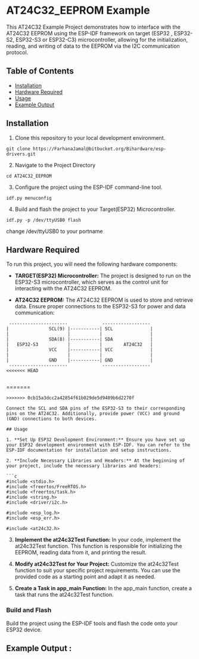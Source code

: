 # AT24C32_EEPROM Example

This AT24C32 Example Project demonstrates how to interface with the AT24C32 EEPROM using the ESP-IDF framework on target (ESP32 , ESP32-S2, ESP32-S3 or ESP32-C3) microcontroller, allowing for the initialization, reading, and writing of data to the EEPROM via the I2C communication protocol.

## Table of Contents

- [Installation](#installation)
- [Hardware Required](#hardware-required)
- [Usage](#usage)
- [Example Output](#example-output)

## Installation 

1. Clone this repository to your local development environment.

```
git clone https://FarhanaJamal@bitbucket.org/Bihardware/esp-drivers.git 
```
2. Navigate to the Project Directory
```
cd AT24C32_EEPROM
```
3. Configure the project using the ESP-IDF command-line tool.
```
idf.py menuconfig
```
4. Build and flash the project to your Target(ESP32) Microcontroller.

```
idf.py -p /dev/ttyUSB0 flash
```
change /dev/ttyUSB0 to your portname

## Hardware Required

To run this project, you will need the following hardware components:

- **TARGET(ESP32) Microcontroller:** The project is designed to run on the ESP32-S3 microcontroller, which serves as the control unit for interacting with the AT24C32 EEPROM.

- **AT24C32 EEPROM:** The AT24C32 EEPROM is used to store and retrieve data. Ensure proper connections to the ESP32-S3 for power and data communication: 

```
 ----------------------             ------------------
|               SCL(9) |-----------| SCL              |
|                      |           |                  | 
|               SDA(8) |-----------| SDA              |
|   ESP32-S3           |           |        AT24C32   |
|               VCC    |-----------| VCC              |
|                      |           |                  |
|               GND    |-----------| GND              |
 ----------------------             ------------------
<<<<<<< HEAD
 
 ```
=======
```
>>>>>>> 0cb15a3dcc2a42854f61b029de5d9489b6d2270f

Connect the SCL and SDA pins of the ESP32-S3 to their corresponding pins on the AT24C32. Additionally, provide power (VCC) and ground (GND) connections to both devices.

## Usage

1. **Set Up ESP32 Development Environment:** Ensure you have set up your ESP32 development environment with ESP-IDF. You can refer to the ESP-IDF documentation for installation and setup instructions.

2. **Include Necessary Libraries and Headers:** At the beginning of your project, include the necessary libraries and headers:

```c
#include <stdio.h>
#include <freertos/FreeRTOS.h>
#include <freertos/task.h>
#include <string.h>
#include <driver/i2c.h>

#include <esp_log.h>
#include <esp_err.h>

#include <at24c32.h> 

```

3. **Implement the at24c32Test Function:** In your code, implement the at24c32Test function. This function is responsible for initializing the EEPROM, reading data from it, and printing the result.

4. **Modify at24c32Test for Your Project:** Customize the at24c32Test function to suit your specific project requirements. You can use the provided code as a starting point and adapt it as needed.

5. **Create a Task in app_main Function:** In the app_main function, create a task that runs the at24c32Test function.

### Build and Flash

Build the project using the ESP-IDF tools and flash the code onto your ESP32 device.

## Example Output :